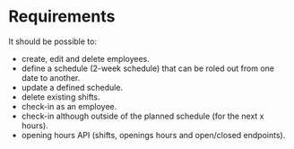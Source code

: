 # Requirements

It should be possible to:
- create, edit and delete employees.
- define a schedule (2-week schedule) that can be roled out from one date to another.
- update a defined schedule.
- delete existing shifts.
- check-in as an employee.
- check-in although outside of the planned schedule (for the next x hours).
- opening hours API (shifts, openings hours and open/closed endpoints).
